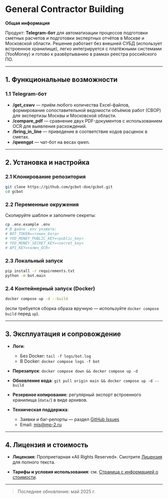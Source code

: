 # General Contractor Building

**Общая информация**

Продукт: **Telegram-бот** для автоматизации процессов подготовки сметных расчетов и подготовки экспертных отчётов в Москве и Московской области. Решение работает без внешней СУБД (использует встроенное хранилище), легко интегрируется с платёжными системами (YooMoney) и готово к развёртыванию в рамках реестра российского ПО.

---

## 1. Функциональные возможности

### 1.1 Telegram-бот

* **/get\_cswv** — приём любого количества Excel-файлов, формирование сопоставительной ведомости объёмов работ (СВОР) для экспертизы Москвы и Московской области.
* **/compare\_pdf** — сравнение двух PDF-документов с использованием OCR для выявления расхождений.
* **/bring\_in\_line** — приведение в соответствие кодов расценок в сметах.
* **/qwengpt** — чат-бот на весах qwen.

---

## 2. Установка и настройка

### 2.1 Клонирование репозитория

```bash
git clone https://github.com/gcbot-doe/gcbot.git
cd gcbot
```

### 2.2 Переменные окружения

Скопируйте шаблон и заполните секреты:

```bash
cp .env.example .env
# В файле .env укажите:
# BOT_TOKEN=<токен_бота>
# YOO_MONEY_PUBLIC_KEY=<public_key>
# YOO_MONEY_SECRET_KEY=<secret_key>
# API_KEY=<ключ_OCR>
```

### 2.3 Локальный запуск

```bash
pip install -r requirements.txt
python -m bot.main
```

### 2.4 Контейнерный запуск (Docker)

```bash
docker compose up -d --build
```

(если требуется сборка образа вручную — используйте `docker compose build` перед `up`).

---

## 3. Эксплуатация и сопровождение

* **Логи**:

  * Без Docker: `tail -f logs/bot.log`
  * В Docker: `docker compose logs -f bot`
* **Перезапуск**: `docker compose down && docker compose up -d`
* **Обновление кода**: `git pull origin main && docker compose up -d --build`
* **Резервное копирование**: регулярный экспорт встроенного хранилища (`data/`) в виде архивов.
* **Техническая поддержка**:

  * Заявки и баг-репорты — раздел [GitHub Issues](https://github.com/gcbot-doe/gcbot-docs/issues)
  * Email: [mis@mp-2.ru](mailto:mis@mp-2.ru)

---

## 4. Лицензия и стоимость

* **Лицензия**: Проприетарная «All Rights Reserved». Смотрите [Лицензия](https://gcbot-doe.github.io/gcbot-docs/license.html) для полного текста.

* **Тарифы и условия использования**: см. [Страница с информацией о стоимости](https://gcbot-doe.github.io/gcbot-docs/pricing.html).

---

> Последнее обновление: май 2025 г.
